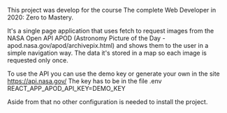 This project was develop for the course The complete Web Developer in 2020: Zero to Mastery.

It's a single page application that uses fetch to request images from the NASA Open API APOD (Astronomy Picture of the Day - apod.nasa.gov/apod/archivepix.html) and shows them to the user in a simple navigation way. 
The data it's stored in a map so each image is requested only once.

To use the API you can use the demo key or generate your own in the site https://api.nasa.gov/
The key has to be in the file .env
REACT_APP_APOD_API_KEY=DEMO_KEY

Aside from that no other configuration is needed to install the project.


